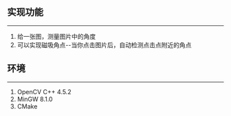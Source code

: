 ## 实现功能
---
1. 给一张图，测量图片中的角度
2. 可以实现磁吸角点--当你点击图片后，自动检测点击点附近的角点

## 环境
---
1. OpenCV C++ 4.5.2
2. MinGW 8.1.0
3. CMake

